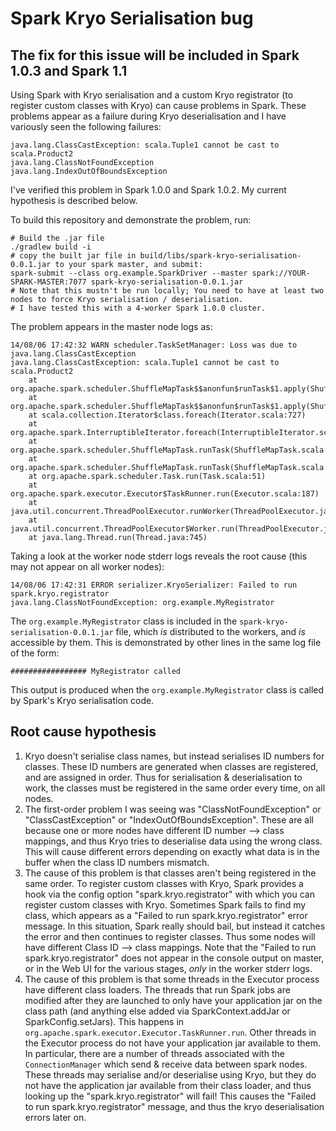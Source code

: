 # Spark Kryo Serialisation bug

## The fix for this issue will be included in Spark 1.0.3 and Spark 1.1

Using Spark with Kryo serialisation and a custom Kryo registrator (to register custom classes with Kryo) can cause problems in Spark.  These problems appear as a failure during Kryo deserialisation and I have variously seen the following failures:

    java.lang.ClassCastException: scala.Tuple1 cannot be cast to scala.Product2
    java.lang.ClassNotFoundException
    java.lang.IndexOutOfBoundsException

I've verified this problem in Spark 1.0.0 and Spark 1.0.2.  My current hypothesis is described below.

To build this repository and demonstrate the problem, run:

    # Build the .jar file
    ./gradlew build -i
    # copy the built jar file in build/libs/spark-kryo-serialisation-0.0.1.jar to your spark master, and submit:
    spark-submit --class org.example.SparkDriver --master spark://YOUR-SPARK-MASTER:7077 spark-kryo-serialisation-0.0.1.jar
    # Note that this mustn't be run locally; You need to have at least two nodes to force Kryo serialisation / deserialisation.
    # I have tested this with a 4-worker Spark 1.0.0 cluster.

The problem appears in the master node logs as:

    14/08/06 17:42:32 WARN scheduler.TaskSetManager: Loss was due to java.lang.ClassCastException
    java.lang.ClassCastException: scala.Tuple1 cannot be cast to scala.Product2
    	at org.apache.spark.scheduler.ShuffleMapTask$$anonfun$runTask$1.apply(ShuffleMapTask.scala:159)
    	at org.apache.spark.scheduler.ShuffleMapTask$$anonfun$runTask$1.apply(ShuffleMapTask.scala:158)
    	at scala.collection.Iterator$class.foreach(Iterator.scala:727)
    	at org.apache.spark.InterruptibleIterator.foreach(InterruptibleIterator.scala:28)
    	at org.apache.spark.scheduler.ShuffleMapTask.runTask(ShuffleMapTask.scala:158)
    	at org.apache.spark.scheduler.ShuffleMapTask.runTask(ShuffleMapTask.scala:99)
    	at org.apache.spark.scheduler.Task.run(Task.scala:51)
    	at org.apache.spark.executor.Executor$TaskRunner.run(Executor.scala:187)
    	at java.util.concurrent.ThreadPoolExecutor.runWorker(ThreadPoolExecutor.java:1145)
    	at java.util.concurrent.ThreadPoolExecutor$Worker.run(ThreadPoolExecutor.java:615)
    	at java.lang.Thread.run(Thread.java:745)

Taking a look at the worker node stderr logs reveals the root cause (this may not appear on all worker nodes):

    14/08/06 17:42:31 ERROR serializer.KryoSerializer: Failed to run spark.kryo.registrator
    java.lang.ClassNotFoundException: org.example.MyRegistrator

The `org.example.MyRegistrator` class is included in the `spark-kryo-serialisation-0.0.1.jar` file, which *is* distributed to the workers, and *is* accessible by them.  This is demonstrated by other lines in the same log file of the form:

    ################# MyRegistrator called

This output is produced when the `org.example.MyRegistrator` class is called by Spark's Kryo serialisation code.

## Root cause hypothesis

1. Kryo doesn't serialise class names, but instead serialises ID numbers for classes.  These ID numbers are generated when classes are registered, and are assigned in order.  Thus for serialisation & deserialisation to work, the classes must be registered in the same order every time, on all nodes.
2. The first-order problem I was seeing was "ClassNotFoundException" or "ClassCastException" or "IndexOutOfBoundsException".  These are all because one or more nodes have different ID number —> class mappings, and thus Kryo tries to deserialise data using the wrong class.  This will cause different errors depending on exactly what data is in the buffer when the class ID numbers mismatch.
3. The cause of this problem is that classes aren't being registered in the same order.  To register custom classes with Kryo, Spark provides a hook via the config option "spark.kryo.registrator" with which you can register custom classes with Kryo.  Sometimes Spark fails to find my class, which appears as a "Failed to run spark.kryo.registrator" error message.  In this situation, Spark really should bail, but instead it catches the error and then continues to register classes.  Thus some nodes will have different Class ID —> class mappings.  Note that the "Failed to run spark.kryo.registrator" does not appear in the console output on master, or in the Web UI for the various stages, *only* in the worker stderr logs.
4. The cause of this problem is that some threads in the Executor process have different class loaders.  The threads that run Spark jobs are modified after they are launched to only have your application jar on the class path (and anything else added via SparkContext.addJar or SparkConfig.setJars).  This happens in `org.apache.spark.executor.Executor.TaskRunner.run`.  Other threads in the Executor process do not have your application jar available to them.  In particular, there are a number of threads associated with the `ConnectionManager` which send & receive data between spark nodes.  These threads may serialise and/or deserialise using Kryo, but they do not have the application jar available from their class loader, and thus looking up the "spark.kryo.registrator" will fail!  This causes the "Failed to run spark.kryo.registrator" message, and thus the kryo deserialisation errors later on.
